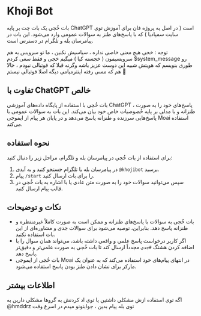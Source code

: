 # Khoji Bot

بات خُجی یک بات چت بر پایه ChatGPT است ( در اصل یه پروژه فان برای آموزش توی سایت سمپادیا ) که با پاسخ‌های طنز به سوالات عمومی وارد می‌شود. این بات در پیامرسان بله و تلگرام در دسترس است.

توجه : خجی هیچ معنی خاصی نداره ، سیاسیش نکنین ، ما تو سرویس به هم سرویسیمون ( خجسته کیا ) میگیم خجی و فقط سعی کردم $system_message رو طوری بنویسم که هویتش شبیه این دوست عزیز باشه وگرنه قبلا که فوتبالی نبودم ، حالا هم که مسی رفته اینترمیامی دیگه اصلا فوتبالی نیستم 🗿


## تفاوت با ChatGPT خالص

بات خُجی با استفاده از پایگاه داده‌های آموزشی ChatGPT ، پاسخ‌های خود را به صورت طنزانه و با مدلی بر پایه خُصوصیات خاص خود بیان می‌کند. این بات به سوالات عمومی با پاسخ‌هایی سرزنده و طنزانه پاسخ می‌دهد و در پایان هر پیام از ایموجی Moai استفاده می‌کند.

## نحوه استفاده

برای استفاده از بات خُجی در پیامرسان بله و تلگرام، مراحل زیر را دنبال کنید:

1. در پیامرسان بله یا تلگرام جستجو کنید و به آیدی `@khojibot` برسید.
2. پیام `/start` را برای بات ارسال کنید.
3. سپس می‌توانید سوالات خود را به صورت متن عادی یا با اشاره به بات خُجی در قالب پیام ارسال کنید.

## نکات و توضیحات

- بات خُجی به سوالات با پاسخ‌های طنزانه و ممکن است به صورت کاملاً غیرمنتظره و طنزانه پاسخ دهد. بنابراین، توصیه می‌شود برای سوالات جدی و مشاوره‌ای از این بات استفاده نکنید.
- اگر کاربر درخواست پاسخ علمی و واقعی داشته باشد، می‌تواند همان سوال را با اضافه کردن هشتگ `#جدی` مجدداً ارسال کند تا بات خُجی به صورت علمی‌تر و دقیق‌تر پاسخ دهد.
- بات خُجی از ایموجی Moai در انتهای پیام‌های خود استفاده می‌کند که به عنوان یک مارکر برای نشان دادن طنز بودن پاسخ استفاده می‌شود.

## اطلاعات بیشتر

اگه توی استفاده ازش مشکلی داشتین یا توی اد کردنش به گروها مشکلی دارین به @hmddrz توی بله پیام بدین ، جوابتونو میدم در اسرع وقت
